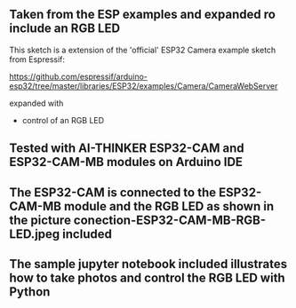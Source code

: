 

## Taken from the ESP examples and expanded ro include an RGB LED

This sketch is a extension of the 'official' ESP32 Camera example sketch from Espressif:

https://github.com/espressif/arduino-esp32/tree/master/libraries/ESP32/examples/Camera/CameraWebServer

expanded with

* control of an RGB LED


## Tested with AI-THINKER ESP32-CAM and ESP32-CAM-MB modules on Arduino IDE

## The ESP32-CAM is connected to the ESP32-CAM-MB module and the RGB LED as shown in the picture conection-ESP32-CAM-MB-RGB-LED.jpeg included 

## The sample jupyter notebook included illustrates how to take photos and control the RGB LED with Python
